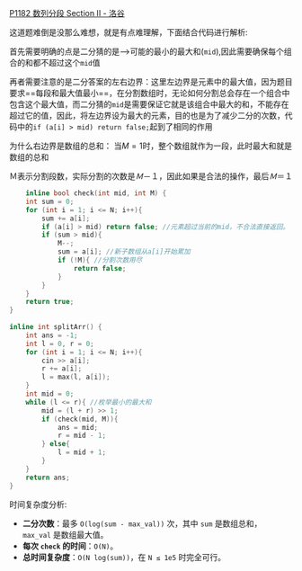 [P1182 数列分段 Section II - 洛谷](https://www.luogu.com.cn/problem/P1182)

这道题难倒是没那么难想，就是有点难理解，下面结合代码进行解析:

首先需要明确的点是二分猜的是-->可能的最小的最大和(`mid`),因此需要确保每个组合的和都不超过这个`mid`值

再者需要注意的是二分答案的左右边界：这里左边界是元素中的最大值，因为题目要求==每段和最大值最小==，在分割数组时，无论如何分割总会存在一个组合中包含这个最大值，而二分猜的`mid`是需要保证它就是该组合中最大的和，不能存在超过它的值，因此，将左边界设为最大的元素，目的也是为了减少二分的次数，代码中的`if (a[i] > mid) return false;`起到了相同的作用

为什么右边界是数组的总和：
当$M=1$时，整个数组就作为一段，此时最大和就是数组的总和

Ｍ表示分割段数，实际分割的次数是$Ｍ－１$，因此如果是合法的操作，最后$Ｍ＝１$

```cpp
	inline bool check(int mid, int M) {  
    int sum = 0;  
    for (int i = 1; i <= N; i++){  
        sum += a[i];  
        if (a[i] > mid) return false; //元素超过当前的mid，不合法直接返回。  
        if (sum > mid){  
            M--;  
            sum = a[i]; //新子数组从a[i]开始累加
            if (!M){ //分割次数用尽  
                return false;  
            }  
        }  
    }  
    return true;  
}  
  
inline int splitArr() {  
    int ans = -1;  
    int l = 0, r = 0;  
    for (int i = 1; i <= N; i++){  
        cin >> a[i];  
        r += a[i];  
        l = max(l, a[i]);  
    }  
    int mid = 0;  
    while (l <= r){ //枚举最小的最大和  
        mid = (l + r) >> 1;  
        if (check(mid, M)){  
            ans = mid;  
            r = mid - 1;  
        } else{  
            l = mid + 1;  
        }  
    }  
    return ans;  
}

```

时间复杂度分析:
- ​**二分次数**​：最多 `O(log(sum - max_val))` 次，其中 `sum` 是数组总和，`max_val` 是数组最大值。
- ​**每次 `check` 的时间**​：`O(N)`。
- ​**总时间复杂度**​：`O(N log(sum))`，在 `N ≤ 1e5` 时完全可行。

